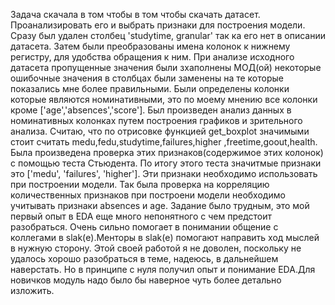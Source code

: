 Задача скачала в том чтобы в том чтобы скачать датасет.
Проанализировать его и выбрать признаки для построения модели.
Сразу был удален столбец 'studytime, granular' так ка его нет в описании датасета.
Затем были преобразованы имена колонок к нижнему регистру, для удобства обращения к ним.
При анализе исходного датасета пропущенные значения были зхаполнены 
МОД(ой) некоторые ошибочные значения в столбцах были заменены на те которые показались 
мне более правильными.
Были определены колонки которые являются номинативными, это по моему мнению все колонки кроме 
['age','absences','score'].
Был произведен анализ данных в номинативных колонках путем построения графиков и зрительного анализа.
Считаю, что по отрисовке функцией get_boxplot значимыми стоит считать 
medu,fedu,studytime,failures,higher ,freetime,goout,health.
Была произведена проверка этих признаков(содержимое этих колонок) с помощью теста Стьюдента.
По итогу этого теста значитмые признаки это ['medu', 'failures', 'higher'].
Эти признаки необходимо использовать при построении модели.
Так была проверка на корреляцию количественных признаков при построени модели 
необходимо учитывать признаки absences и age.
Задание было трудным, это мой первый опыт в EDA еще много непонятного с чем предстоит разобраться.
Очень сильно помогает в понимании общение с коллегами в slak(е).Менторы в slak(е) помогают направить ход мыслей в нужную сторону. 
Этой своей работой я не доволен, поскольку не удалось хорошо разобраться в теме, надеюсь, в дальнейшем наверстать.
Но в принципе с нуля получил опыт и понимание EDA.Для новичков модуль надо было бы наверное чуть более детально изложить.

   
